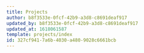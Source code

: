 ```yaml
---
title: Projects
author: b8f3533e-0fcf-42b9-a3d8-c8691deaf917
updated_by: b8f3533e-0fcf-42b9-a3d8-c8691deaf917
updated_at: 1618061587
template: projects/index
id: 327cf941-7a6b-4030-a480-9028c6661bcb
---
```


